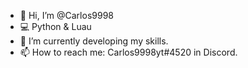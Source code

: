 - 👋 Hi, I’m @Carlos9998
- 💻 Python & Luau
- 🌱 I’m currently developing my skills.
- 📫 How to reach me: Carlos9998yt#4520 in Discord.

<!---
Carlos9998/Carlos9998 is a ✨ special ✨ repository because its `README.md` (this file) appears on your GitHub profile.
You can click the Preview link to take a look at your changes.
--->

